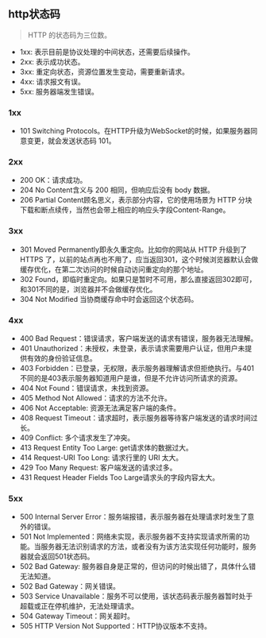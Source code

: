 ## http状态码
> HTTP 的状态码为三位数。

- 1xx: 表示目前是协议处理的中间状态，还需要后续操作。
- 2xx: 表示成功状态。
- 3xx: 重定向状态，资源位置发生变动，需要重新请求。
- 4xx: 请求报文有误。
- 5xx: 服务器端发生错误。
### 1xx
- 101 Switching Protocols。在HTTP升级为WebSocket的时候，如果服务器同意变更，就会发送状态码 101。
### 2xx
- 200 OK：请求成功。
- 204 No Content含义与 200 相同，但响应后没有 body 数据。
- 206 Partial Content顾名思义，表示部分内容，它的使用场景为 HTTP 分块下载和断点续传，当然也会带上相应的响应头字段Content-Range。
### 3xx
- 301 Moved Permanently即永久重定向。比如你的网站从 HTTP 升级到了 HTTPS 了，以前的站点再也不用了，应当返回301，这个时候浏览器默认会做缓存优化，在第二次访问的时候自动访问重定向的那个地址。
- 302 Found，即临时重定向。如果只是暂时不可用，那么直接返回302即可，和301不同的是，浏览器并不会做缓存优化。
- 304 Not Modified  当协商缓存命中时会返回这个状态码。
### 4xx
- 400 Bad Request：错误请求，客户端发送的请求有错误，服务器无法理解。
- 401 Unauthorized：未授权，未登录，表示请求需要用户认证，但用户未提供有效的身份验证信息。
- 403 Forbidden：已登录，无权限，表示服务器理解请求但拒绝执行。与401不同的是403表示服务器知道用户是谁，但是不允许访问所请求的资源。
- 404 Not Found：错误请求，未找到资源。
- 405 Method Not Allowed：请求的方法不允许。
- 406 Not Acceptable: 资源无法满足客户端的条件。
- 408 Request Timeout：请求超时，表示服务器等待客户端发送的请求时间过长。
- 409 Conflict: 多个请求发生了冲突。
- 413 Request Entity Too Large: get请求体的数据过大。
- 414 Request-URI Too Long: 请求行里的 URI 太大。
- 429 Too Many Request: 客户端发送的请求过多。
- 431 Request Header Fields Too Large请求头的字段内容太大。
### 5xx
- 500 Internal Server Error：服务端报错，表示服务器在处理请求时发生了意外的错误。
- 501 Not Implemented：网络未实现，表示服务器不支持实现请求所需的功能。当服务器无法识别请求的方法，或者没有为该方法实现任何功能时，服务器就会返回501状态码。
- 502 Bad Gateway: 服务器自身是正常的，但访问的时候出错了，具体什么错无法知道。
- 502 Bad Gateway：网关错误。
- 503 Service Unavailable：服务不可以使用，该状态码表示服务器暂时处于超载或正在停机维护，无法处理请求。
- 504 Gateway Timeout：网关超时。
- 505 HTTP Version Not Supported：HTTP协议版本不支持。
